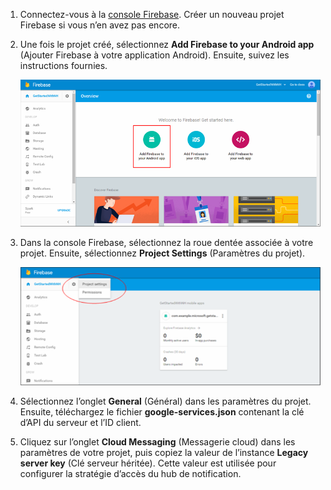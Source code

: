 

1. Connectez-vous à la [console Firebase](https://firebase.google.com/console/). Créer un nouveau projet Firebase si vous n’en avez pas encore.
2. Une fois le projet créé, sélectionnez **Add Firebase to your Android app** (Ajouter Firebase à votre application Android). Ensuite, suivez les instructions fournies.

    ![Ajouter Firebase à votre application Android](./media/notification-hubs-enable-firebase-cloud-messaging/notification-hubs-add-firebase-to-android-app.png)
3. Dans la console Firebase, sélectionnez la roue dentée associée à votre projet. Ensuite, sélectionnez **Project Settings** (Paramètres du projet).

    ![Sélectionnez Project Settings (Paramètres du projet).](./media/notification-hubs-enable-firebase-cloud-messaging/notification-hubs-firebase-console-project-settings.png)
4. Sélectionnez l’onglet **General** (Général) dans les paramètres du projet. Ensuite, téléchargez le fichier **google-services.json** contenant la clé d’API du serveur et l’ID client.
5. Cliquez sur l’onglet **Cloud Messaging** (Messagerie cloud) dans les paramètres de votre projet, puis copiez la valeur de l’instance **Legacy server key** (Clé serveur héritée). Cette valeur est utilisée pour configurer la stratégie d’accès du hub de notification.
